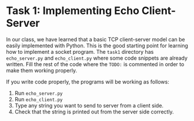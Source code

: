 # Task 1: Implementing Echo Client-Server

In our class, we have learned that a basic TCP client-server model can be easily implemented with Python. This is the good starting point for learning how to implement a socket program. The `task1` directory has `echo_server.py` and `echo_client.py` where some code snippets are already written. Fill the rest of the code where the `TODO:` is commented in order to make them working properly.

If you write code properly, the programs will be working as follows:

1. Run `echo_server.py`
2. Run `echo_client.py`
3. Type any string you want to send to server from a client side.
4. Check that the string is printed out from the server side correctly.
